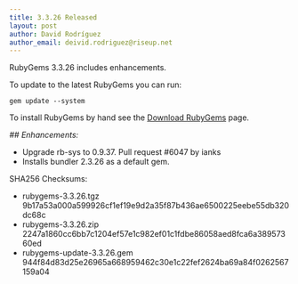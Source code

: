 ```yaml
---
title: 3.3.26 Released
layout: post
author: David Rodríguez
author_email: deivid.rodriguez@riseup.net
---
```


RubyGems 3.3.26 includes enhancements.

To update to the latest RubyGems you can run:

    gem update --system

To install RubyGems by hand see the [Download RubyGems][download] page.


_## Enhancements:_

* Upgrade rb-sys to 0.9.37. Pull request #6047 by ianks
* Installs bundler 2.3.26 as a default gem.


SHA256 Checksums:

* rubygems-3.3.26.tgz  
  9b17a53a000a599926cf1ef19e9d2a35f87b436ae6500225eebe55db320dc68c
* rubygems-3.3.26.zip  
  2247a1860cc6bb7c1204ef57e1c982ef01c1fdbe86058aed8fca6a38957360ed
* rubygems-update-3.3.26.gem  
  944f84d83d25e26965a668959462c30e1c22fef2624ba69a84f0262567159a04


[download]: https://rubygems.org/pages/download

